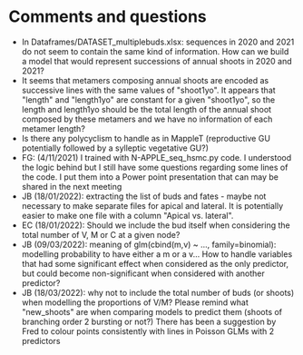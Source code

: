 # Comments and questions

 * In Dataframes/DATASET_multiplebuds.xlsx: sequences in 2020 and 2021 do not seem to contain the same kind of information. How can we build a model that would represent successions of annual shoots in 2020 and 2021?
 * It seems that metamers composing annual shoots are encoded as successive lines with the same values of "shoot1yo". It appears that "length" and "length1yo" are constant for a given "shoot1yo", so the length and length1yo should be the total length of the annual shoot composed by these metamers and we have no information of each metamer length?
 * Is there any polycyclism to handle as in MappleT (reproductive GU potentially followed by a sylleptic vegetative GU?)
 * FG: (4/11/2021) I trained with N-APPLE_seq_hsmc.py code. I understood the logic behind but I still have some questions regarding some lines of the code. I put them into a Power point presentation that can  may be shared in the next meeting
 * JB (18/01/2022): extracting the list of buds and fates - maybe not necessary to make separate files for apical and lateral. It is potentially easier to make one file with a column "Apical vs. lateral". 
 * EC (18/01/2022): Should we include the bud itself when considering the total number of V, M or C at a given node?
 * JB (09/03/2022): meaning of glm(cbind(m,v) ~ ..., family=binomial): modelling probability to have either a m or a v...
 How to handle variables that had some significant effect when considered as the only predictor, but could become non-significant when considered with another predictor?
  * JB (18/03/2022): why not to include the total number of buds (or shoots) when modelling the proportions of V/M?
  Please remind what "new_shoots" are when comparing models to predict them (shoots of branching order 2 bursting or not?)
  There has been a suggestion by Fred to colour points consistently with lines in Poisson GLMs with 2 predictors
